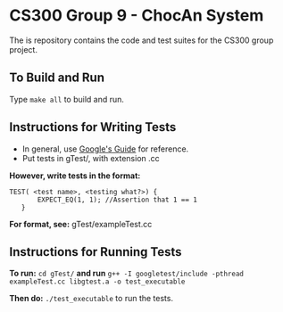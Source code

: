 # CS300 Group 9 - ChocAn System

The is repository contains the code and test suites for
the CS300 group project.

## To Build and Run

Type `make all` to build and run.


## Instructions for Writing Tests ##
- In general, use [Google's Guide](https://github.com/google/googletest/blob/master/googletest/docs/Primer.md) for reference.
- Put tests in gTest/, with extension .cc

**However, write tests in the format:**
```
TEST( <test name>, <testing what?>) {
       EXPECT_EQ(1, 1); //Assertion that 1 == 1
   }
```


**For format, see:** gTest/exampleTest.cc

## Instructions for Running Tests ##

**To run:** `cd gTest/` **and run**
`g++ -I googletest/include -pthread exampleTest.cc libgtest.a -o test_executable`

**Then do:**
`./test_executable` to run the tests.

